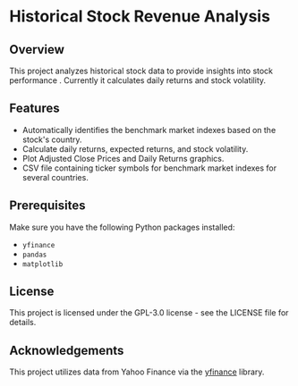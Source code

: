 # Historical Stock Revenue Analysis

## Overview

This project analyzes historical stock data to provide insights into stock performance . Currently it calculates daily returns and stock volatility.

## Features
- Automatically identifies the benchmark market indexes based on the stock's country.
- Calculate daily returns, expected returns, and stock volatility.
- Plot Adjusted Close Prices and Daily Returns graphics.
- CSV file containing ticker symbols for benchmark market indexes for several countries.

## Prerequisites

Make sure you have the following Python packages installed:

- `yfinance`
- `pandas`
- `matplotlib`

## License
This project is licensed under the GPL-3.0 license - see the LICENSE file for details.

## Acknowledgements
This project utilizes data from Yahoo Finance via the [yfinance](https://github.com/ranaroussi/yfinance) library.

